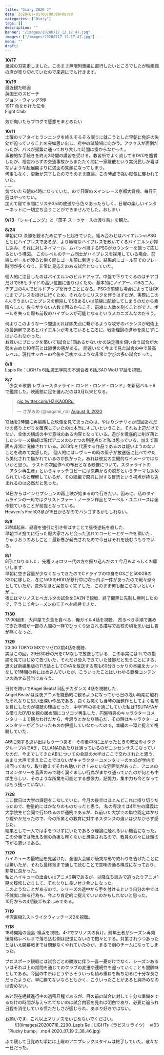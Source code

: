 ```yaml
---
title: "Diary 2020 2"
date: 2020-07-01T00:00:00+09:00
categories: ["Diary"]
tags: []
description: ""
banner: "/images/20200717_12.17.47.jpg"
images: ["/images/20200717_12.17.47.jpg"]
menu: ""
draft:
---
```

**10&#047;17**  
鬼滅の刃完走しました。このまま無限列車編に直行したいところでしたが映画館の席が売り切れていたので来週にでも行きます。  

**10&#047;16**  
最近観た映画  
英国王のスピーチ  
ジョン・ウィック3作  
1917 命をかけた伝令  
Fight Club  

気が向いたらブログで感想をまとめたい  

**10&#047;11**  
土曜のリアタイとランニングを終えそろそろ眠りに就こうとした早朝に免許の失効が迫っていることを突如思い出し、府中の試験場に向かう。アクセスが面倒だったが、バスが頻繁に通っており大して時間は掛からなかった。  
事務的な手続きを終え2時間の講習を受ける。教習所でよく流してるDVDを鑑賞したが、相変わらずの交通事故からまたたく間に一家離散という実況民しか喜ばないような超展開ぶりに満面の笑顔になってしまう。  
何事もなく、更新が完了したのでそのまま直帰。この時点で強い眠気に襲われていた。  
……  
気づいたら朝の4時になっていた。ので日曜のメインレース京都大賞典、毎日王冠はやってない。  
加えて寝てる間にリステ3rdの放送やら色々あったらしく、日曜の楽しいインターネットに一切立ち会うことができませんでした。おしまい  

**9&#047;13**
『シャイニング』と『茄子 スーツケースの渡り鳥』を観た。  
<!--more-->
**8&#047;24**  
早朝にCL決勝を観るためにずっと起きていた。組み合わせはバイエルンvsPSG  
ともにハイプレスであるが、より極端なハイプレスを敷いてくるバイエルンが押し込み、それに対しネイマール、ムバッペ擁するPSGがカウンターを狙って応じるという構図。
このレベルのチーム同士がハイプレスを採用している場合、前線にボールが渡ると瞬く間にゴール前に到達する。結果的にゴール前でのプレー時間が多くなり、非常に見応えのある試合となっていた。  

個人的に注目したのはバイエルンのビルドアップ。中盤で下りてくるのはチアゴだけでSBもサイドの高い位置に張り付くため、基本的にノイアー、CBの二人、チアゴの4人でビルドアップを行うことになる。PSGの前線も場合によってはGKにまでプレスを掛けに行くため、それなりにリスクを伴うはずだが、実際にこの4人でうまいことプレスを解除してSBあるいは前線に配給してしまうのだから素晴らしい。後ろが少ない人数で回るからこそ、前線に人数を割くことができ、ボールを失った際も前段のハイプレスが可能となるというメカニズムなのだろう。  

何よりこのような一つ間違えれば即失点に繋がるような攻守のバランスが戦術上の最適解であるとバイエルンが考えているところに、戦術理論の進歩を感じずにはいられなかった。  
お互いにブロックを築いて1試合に1回あるかないかの決定機を伺い合う試合が大勢を占めた10年前とは隔世の感がある。
間違いなく今まで見た試合の中で最高レベル。現代サッカーの今後を示唆するような非常に学びの多い試合だった。

**8&#047;8**  
Lapis Re：LiGHTs 6話,魔王学院の不適合者 6話,SAO WoU 17話を視聴。

**8&#047;7**  
「少女☆歌劇 レヴュースタァライト ロンド・ロンド・ロンド」を新宿バルト9で鑑賞した。映画館に足を運んだのは3月以来となる。  
<blockquote class="twitter-tweet"><p lang="und" dir="ltr"><a href="https://t.co/HZrKAODRui">pic.twitter.com/HZrKAODRui</a></p>&mdash; さがみの (@sagami_no) <a href="https://twitter.com/sagami_no/status/1291517475046043648?ref_src=twsrc%5Etfw">August 6, 2020</a></blockquote> <script async src="https://platform.twitter.com/widgets.js" charset="utf-8"></script>
12話を2時間に再編集した映像を見て思ったのは、やはりシナリオが毎回あれだけの盛り上がりを確保していたのは本当にすごいということ。それも上辺だけでない、全体の構成の中で意味のある内容となっている。遊びを徹底的に削ぎ落としたシリーズ構成は現代アニメのひとつの到達点だと私は思っている。加えて画面も非常に洗練されている。2018年を代表する作品であるのは疑いようのないことを改めて実感した。  
個人的にはレヴューの時の薫子が放送版に比べてやたら美化されて描かれているのが良かった。あれは彼女の主観的なイメージではないかと思う。  
ラストの次回作への布石となる映像について。スタァライトの「アタシ再生産」というキャッチコピーには原典からの脱却というテーマも込められていると理解しているが、その続編で原典に対する冒涜という視点が持ち込まれるのは必然だと思った。  

14日からはインセプションの再上映が始まるので行きたい。因みに、私のタイムラインの一角ではクリストファー・ノーラン作品とマーベル・ユニバースは全作観ていることが前提となっている。  
Heaven's Feelの3章が15日からなのでハシゴするかもしれない。  

**8&#047;6**  
2時頃起床．昼寝を強引に引き伸ばすことで昼夜逆転を直した．  
早朝ゴミ捨てに行った際大家さんと会った流れでコーヒーとケーキを頂いた．
りゅうおうのおしごと！最新巻が発売されたので今日はそれを読むつもりでいる．  

**8&#047;1**  
8月になりました．先程フォロワー代の方を振り込んだので今月もよろしくお願いします．  
早朝に空き容量が少なくなってきたのでCドライブの中身をOSごと500GBのSSDに移した．冬にNASのHDDが移行中に吹っ飛ぶ一件があったので戦々恐々としていたが，意外なほど呆気なく完了した．このまま何も起こらないといいが……  
夜にはマリノスとベガルタの試合をDAZNで観戦．終了間際に先制し勝利したので，辛うじて今シーズンのモチベを維持できた．

**7&#047;30**  
17:00起床．大戸屋で夕食を食べる．俺ガイル4話を視聴．
然るべき手順で進めてきた準備が一部の人間の一存でひっくり返される描写で高校の頃を思い出し胃が痛くなった．

**7&#047;29**  
23:30 TOKYO MXでリゼロ2期4話を視聴．  
実はこの回，29分30秒の尺をCMなしで放送している．この事実にはTLでの指摘を見てはじめて気づいた．それだけ没入できていた証拠だと思うことにする．思えば新編集版の11.5話としてOVAを放送する際も60分きっかりの本編をカットなしで1時間の枠にはめ込んでいたが，こういったことはいわゆる覇権コンテンツの為せる芸当であろう．  

日付を跨いでAngel Beats! 5話,デカダンス 4話を視聴した．  
Angel Beats!は深夜アニメを能動的に観るようになってから日の浅い時期に触れたそれなりに思い出深い作品である．良くも悪くも当時の話題作としてよく名前を目にしたのが視聴の理由だった．中学1年の冬を過ごしていた私はTSUTAYAから借りたDVDを親の居ぬ間にコソコソ再生した．円盤特典のキャラクターコメンタリーまで観たわけだから，今思うとかなり熱心だ．その時はキャラクターコメンタリーがどういったものか把握していなかったので，本編の一環と捉えて視聴していた．

AB!に関する思い出はもう一つある．その後中3に上がったときの教室のオタクグループ内でAB!，CLLANADあたりは通っているのがコンセンサスになっていたのだ．今までしてきたAB!についての会話の大半はここで交わされたと思う．あまり大声で言えたことではないがキャラクターコメンタリーのmp3が学内で出回っており，取り敢えずそれも聴いとけ！みたいな雰囲気があった．アニメのコメンタリーを音声のみで聴く涙ぐましい行為がまかり通っていたのが何とも中学生らしい．そのような所業を可能とする想像力，記憶力，集中力も今となってはもう残っていない．  

**7&#047;28**  
ここ数日は大学の課題をこなしていた。今月の後半はほとんどこれに掛り切りだったので、物量的にはかなりのものだったと思う。
私の専攻では4年生の講義は大学院生と合同で行われるのが通例であるが、以前いた大学での単位認定はかなり緩やかだったので、今の所属との教育に対するスタンスの違いは少なからず感じた。  
結果として一人では手をつけずにいたであろう理論に触れるいい機会になった。この分量では教える側の負担も軽くないと想像されるので、教員の方々には頭の下がる思いである。  

**7&#047;20**  
ハイキューの最終回を見届けた。全国大会編が唐突な形で終わりを告げたことには驚いたが、それも最終章まで通して読むことで意味の通る構成になっており、非常に良かった。  
私とハイキューの出会いはアニメ2期であるが、以降立ち読みで追ったりアニメ1期を履修したりして、それなりに長い付き合いになった。  
このようなことがあるので、シリーズの途中から手を付けるという自分の中では不誠実に映る行為も、今より肯定的に捉えていいのかもしれないと思った。  
10月からの4期後半も楽しみである。

**7&#047;19**  
半沢直樹2,ストライクウィッチーズ2を視聴。  

**7&#047;18**  
18時開始の鹿島-横浜を視聴。4-2でマリノスの負け。前年王者がシーズン再開後降格レベルまで落ち込む例は記憶にないので悶々とする。対策されつつあったとはいえ開幕戦までは問題なくやれていたのが、まるで別のチームになってしまった。  

プロスポーツ観戦には試合ごとの勝敗に伴う一喜一憂だけでなく、シーズンあるいはそれ以上の期間を通じてのクラブの変遷や連続性を追っていくことも醍醐味としてある。今回の中断はどうやらそういった積み重ねを断ち切るに十分な長さだったようだ。単に勝てないならともかく、こういったことがあると興冷めなのは否めない。  

あと現在絶賛進行中の過密日程であるが、目の前の試合に対して十分な準備をするだけの時間が与えられてないのは試合内容を見れば明白であり、必要に迫られ日程を消化している慌ただしさが感じられ、あまり好きではない。  

お願いです、これ以上マリノスをいじめないでください。  
　　
 ![](/images/20200718_2200_Lapis Re：LiGHTs（ラピスリライツ）　＃03「Plucky bump」.mp4 2020_07_19 2_38_46.jpg)

ふて寝して目覚めた頃には土曜のアニプレックスタイムは終了していた。散々な一日だった。  